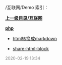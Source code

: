 /互联网/Demo 索引：


**[上一级目录/互联网](/互联网/index.md)**

**[php](/互联网/Demo/php/index.md)**

- [html转换成markdown](/互联网/Demo/html转换成markdown.md)

- [share-html-block](/互联网/Demo/share-html-block.md)


<font size=2 color='grey'> 2020-02-19 13:34 </font>